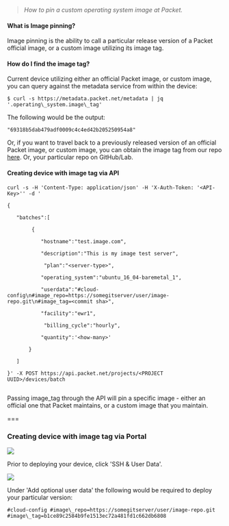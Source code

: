 > _How to pin a custom operating system image at Packet._

#### What is Image pinning?

Image pinning is the ability to call a particular release version of a Packet official image, or a custom image utilizing its image tag.


#### How do I find the image tag?

Current device utilizing either an official Packet image, or custom image, you can query against the metadata service from within the device: 

 ```
 $ curl -s https://metadata.packet.net/metadata | jq '.operating\_system.image\_tag'
```

The following would be the output: 

```
"69318b5dab479adf0009c4c4ed42b205250954a8"
```

Or, if you want to travel back to a previously released version of an official Packet image, or custom image, you can obtain the image tag from our repo [here](https://app.intercom.io/). Or, your particular repo on GitHub/Lab.

#### Creating device with image tag via API

```
curl -s -H 'Content-Type: application/json' -H 'X-Auth-Token: '<API-Key>'' -d '

{ 

   "batches":[

        { 

           "hostname":"test.image.com", 

           "description":"This is my image test server",

            "plan":"<server-type>", 

           "operating_system":"ubuntu_16_04-baremetal_1", 

           "userdata":"#cloud-config\n#image_repo=https://somegitserver/user/image-repo.git\n#image_tag=<commit sha>", 

           "facility":"ewr1",

            "billing_cycle":"hourly", 

           "quantity":'<how-many>' 

       } 

   ]

}' -X POST https://api.packet.net/projects/<PROJECT UUID>/devices/batch


````



Passing image\_tag through the API will pin a specific image - either an official one that Packet maintains, or a custom image that you maintain.  

  

===

### **Creating device with image tag via Portal**

![](https://deskpro-cloud.s3.amazonaws.com/files/26944/42/41952HXDKZHRSYHZHKHC0-1539828259708.png)

Prior to deploying your device, click 'SSH & User Data'. 

![](https://deskpro-cloud.s3.amazonaws.com/files/26944/42/41953BPZWHTMQKPGMSKZ0-1539828260699.png)

Under 'Add optional user data' the following would be required to deploy your particular version: 

```
#cloud-config #image\_repo=https://somegitserver/user/image-repo.git #image\_tag=b1ce89c2584b9fe1513ec72a481fd1c662db6808
```